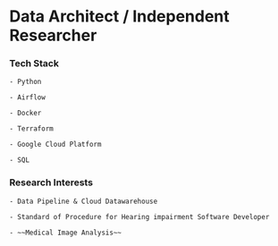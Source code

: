 # Data Architect / Independent Researcher

### Tech Stack

    - Python
    
    - Airflow
    
    - Docker
    
    - Terraform
    
    - Google Cloud Platform
    
    - SQL

### Research Interests

    - Data Pipeline & Cloud Datawarehouse
    
    - Standard of Procedure for Hearing impairment Software Developer

    - ~~Medical Image Analysis~~
